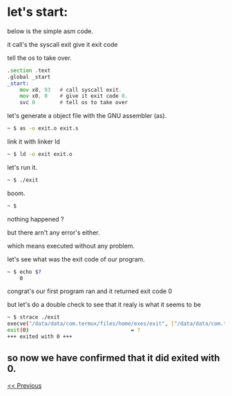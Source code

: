# let's start:

below is the simple asm code.

it call's the syscall exit give it exit code

tell the os to take over.


```asm
.section .text
.global _start
_start:
    mov x8, 93   # call syscall exit.
    mov x0, 0    # give it exit code 0.
    svc 0        # tell os to take over

```

let's generate a object file with the GNU assembler (as).

```bash
~ $ as -o exit.o exit.s
```

link it with linker ld

```bash
~ $ ld -o exit exit.o
```

let's run it.
```bash
~ $ ./exit
```

boom.
```bash
~ $ 
```

nothing happened ?

but there arn't any error's either.

which means executed without any problem.

let's see what was the exit code of our program.

```bash
~ $ echo $?
    0
```
congrat's our first program  ran and it returned exit code 0

but let's do a double check to see that it realy is what it seems to be
```bash
~ $ strace ./exit
execve("/data/data/com.termux/files/home/exes/exit", ["/data/data/com.termux/files/home"...], 0x7fcc31e568 /* 43 vars */) = 0
exit(0)                                 = ?
+++ exited with 0 +++
```

so now we have confirmed that it did exited with  0.
---
[<< Previous](https://github.com/black-scythe0/Exp-aarch64-asm/blob/main/README.md)
